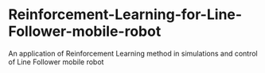 # Reinforcement-Learning-for-Line-Follower-mobile-robot
An application of Reinforcement Learning method in simulations and control of Line Follower mobile robot
